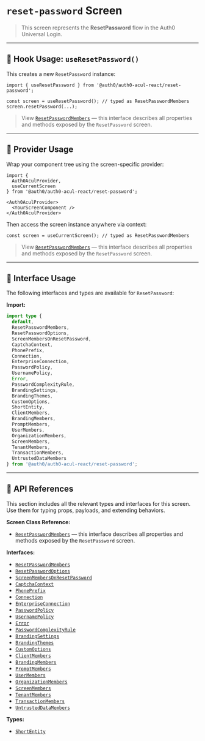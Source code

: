 # `reset-password` Screen

> This screen represents the **ResetPassword** flow in the Auth0 Universal Login.

---

## 🔹 Hook Usage: `useResetPassword()`

This creates a new `ResetPassword` instance:

```tsx
import { useResetPassword } from '@auth0/auth0-acul-react/reset-password';

const screen = useResetPassword(); // typed as ResetPasswordMembers
screen.resetPassword(...);
```

> View [`ResetPasswordMembers`](https://auth0.github.io/universal-login/interfaces/Classes.ResetPasswordMembers.html) — this interface describes all properties and methods exposed by the `ResetPassword` screen.

---

## 🔹 Provider Usage

Wrap your component tree using the screen-specific provider:

```tsx
import {
  Auth0AculProvider,
  useCurrentScreen
} from '@auth0/auth0-acul-react/reset-password';

<Auth0AculProvider>
  <YourScreenComponent />
</Auth0AculProvider>
```

Then access the screen instance anywhere via context:

```tsx
const screen = useCurrentScreen(); // typed as ResetPasswordMembers
```

> View [`ResetPasswordMembers`](https://auth0.github.io/universal-login/interfaces/Classes.ResetPasswordMembers.html) — this interface describes all properties and methods exposed by the `ResetPassword` screen.

---

## 🔹 Interface Usage

The following interfaces and types are available for `ResetPassword`:

**Import:**

```ts
import type {
  default,
  ResetPasswordMembers,
  ResetPasswordOptions,
  ScreenMembersOnResetPassword,
  CaptchaContext,
  PhonePrefix,
  Connection,
  EnterpriseConnection,
  PasswordPolicy,
  UsernamePolicy,
  Error,
  PasswordComplexityRule,
  BrandingSettings,
  BrandingThemes,
  CustomOptions,
  ShortEntity,
  ClientMembers,
  BrandingMembers,
  PromptMembers,
  UserMembers,
  OrganizationMembers,
  ScreenMembers,
  TenantMembers,
  TransactionMembers,
  UntrustedDataMembers
} from '@auth0/auth0-acul-react/reset-password';
```

---

## 🔸 API References

This section includes all the relevant types and interfaces for this screen. Use them for typing props, payloads, and extending behaviors.

**Screen Class Reference:**  
- [`ResetPasswordMembers`](https://auth0.github.io/universal-login/interfaces/Classes.ResetPasswordMembers.html) — this interface describes all properties and methods exposed by the `ResetPassword` screen.

**Interfaces:**
- [`ResetPasswordMembers`](https://auth0.github.io/universal-login/interfaces/Classes.ResetPasswordMembers.html)
- [`ResetPasswordOptions`](https://auth0.github.io/universal-login/interfaces/Classes.ResetPasswordOptions.html)
- [`ScreenMembersOnResetPassword`](https://auth0.github.io/universal-login/interfaces/Classes.ScreenMembersOnResetPassword.html)
- [`CaptchaContext`](https://auth0.github.io/universal-login/interfaces/Classes.CaptchaContext.html)
- [`PhonePrefix`](https://auth0.github.io/universal-login/interfaces/Classes.PhonePrefix.html)
- [`Connection`](https://auth0.github.io/universal-login/interfaces/Classes.Connection.html)
- [`EnterpriseConnection`](https://auth0.github.io/universal-login/interfaces/Classes.EnterpriseConnection.html)
- [`PasswordPolicy`](https://auth0.github.io/universal-login/interfaces/Classes.PasswordPolicy.html)
- [`UsernamePolicy`](https://auth0.github.io/universal-login/interfaces/Classes.UsernamePolicy.html)
- [`Error`](https://auth0.github.io/universal-login/interfaces/Classes.Error.html)
- [`PasswordComplexityRule`](https://auth0.github.io/universal-login/interfaces/Classes.PasswordComplexityRule.html)
- [`BrandingSettings`](https://auth0.github.io/universal-login/interfaces/Classes.BrandingSettings.html)
- [`BrandingThemes`](https://auth0.github.io/universal-login/interfaces/Classes.BrandingThemes.html)
- [`CustomOptions`](https://auth0.github.io/universal-login/interfaces/Classes.CustomOptions.html)
- [`ClientMembers`](https://auth0.github.io/universal-login/interfaces/Classes.ClientMembers.html)
- [`BrandingMembers`](https://auth0.github.io/universal-login/interfaces/Classes.BrandingMembers.html)
- [`PromptMembers`](https://auth0.github.io/universal-login/interfaces/Classes.PromptMembers.html)
- [`UserMembers`](https://auth0.github.io/universal-login/interfaces/Classes.UserMembers.html)
- [`OrganizationMembers`](https://auth0.github.io/universal-login/interfaces/Classes.OrganizationMembers.html)
- [`ScreenMembers`](https://auth0.github.io/universal-login/interfaces/Classes.ScreenMembers.html)
- [`TenantMembers`](https://auth0.github.io/universal-login/interfaces/Classes.TenantMembers.html)
- [`TransactionMembers`](https://auth0.github.io/universal-login/interfaces/Classes.TransactionMembers.html)
- [`UntrustedDataMembers`](https://auth0.github.io/universal-login/interfaces/Classes.UntrustedDataMembers.html)


**Types:**
- [`ShortEntity`](https://auth0.github.io/universal-login/types/Classes.ShortEntity.html)
